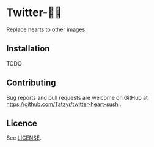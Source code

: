 # Twitter-💓🍣

Replace hearts to other images.


## Installation

TODO


## Contributing

Bug reports and pull requests are welcome on GitHub at https://github.com/Tatzyr/twitter-heart-sushi.


## Licence

See [LICENSE](LICENSE).
